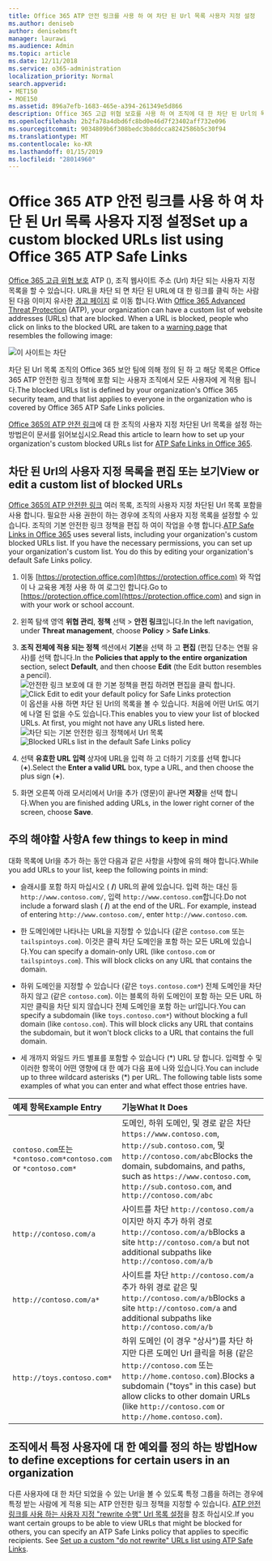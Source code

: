 ```yaml
---
title: Office 365 ATP 안전 링크를 사용 하 여 차단 된 Url 목록 사용자 지정 설정
ms.author: deniseb
author: denisebmsft
manager: laurawi
ms.audience: Admin
ms.topic: article
ms.date: 12/11/2018
ms.service: o365-administration
localization_priority: Normal
search.appverid:
- MET150
- MOE150
ms.assetid: 896a7efb-1683-465e-a394-261349e5d866
description: Office 365 고급 위협 보호를 사용 하 여 조직에 대 한 차단 된 Url의 목록을 설정 하는 방법에 알아봅니다. 차단 된 Url ATP 안전한 링크 정책에 따라 Office 문서 및 전자 메일 메시지에 적용 됩니다.
ms.openlocfilehash: 2b2fa78a4dbd6fc8bd0e46d7f23402aff732e096
ms.sourcegitcommit: 9034809b6f308bedc3b8ddcca8242586b5c30f94
ms.translationtype: MT
ms.contentlocale: ko-KR
ms.lasthandoff: 01/15/2019
ms.locfileid: "28014960"
---
```

# <a name="set-up-a-custom-blocked-urls-list-using-office-365-atp-safe-links"></a><span data-ttu-id="b4623-104">Office 365 ATP 안전 링크를 사용 하 여 차단 된 Url 목록 사용자 지정 설정</span><span class="sxs-lookup"><span data-stu-id="b4623-104">Set up a custom blocked URLs list using Office 365 ATP Safe Links</span></span>

<span data-ttu-id="b4623-p102">[Office 365 고급 위협 보호](office-365-atp.md) ATP (), 조직 웹사이트 주소 (Url) 차단 되는 사용자 지정 목록을 할 수 있습니다. URL을 차단 되 면 차단 된 URL에 대 한 링크를 클릭 하는 사람 된 다음 이미지 유사한 [경고 페이지](atp-safe-links-warning-pages.md) 로 이동 합니다.</span><span class="sxs-lookup"><span data-stu-id="b4623-p102">With [Office 365 Advanced Threat Protection](office-365-atp.md) (ATP), your organization can have a custom list of website addresses (URLs) that are blocked. When a URL is blocked, people who click on links to the blocked URL are taken to a [warning page](atp-safe-links-warning-pages.md) that resembles the following image:</span></span> 
  
![이 사이트는 차단](media/6b4bda2d-a1e6-419e-8b10-588e83c3af3f.png)
  
<span data-ttu-id="b4623-108">차단 된 Url 목록 조직의 Office 365 보안 팀에 의해 정의 된 하 고 해당 목록은 Office 365 ATP 안전한 링크 정책에 포함 되는 사용자 조직에서 모든 사용자에 게 적용 됩니다.</span><span class="sxs-lookup"><span data-stu-id="b4623-108">The blocked URLs list is defined by your organization's Office 365 security team, and that list applies to everyone in the organization who is covered by Office 365 ATP Safe Links policies.</span></span> 
  
<span data-ttu-id="b4623-109">[Office 365의 ATP 안전 링크](atp-safe-links.md)에 대 한 조직의 사용자 지정 차단된 Url 목록을 설정 하는 방법은이 문서를 읽어보십시오.</span><span class="sxs-lookup"><span data-stu-id="b4623-109">Read this article to learn how to set up your organization's custom blocked URLs list for [ATP Safe Links in Office 365](atp-safe-links.md).</span></span>
  
## <a name="view-or-edit-a-custom-list-of-blocked-urls"></a><span data-ttu-id="b4623-110">차단 된 Url의 사용자 지정 목록을 편집 또는 보기</span><span class="sxs-lookup"><span data-stu-id="b4623-110">View or edit a custom list of blocked URLs</span></span>

<span data-ttu-id="b4623-p103">[Office 365의 ATP 안전한 링크](atp-safe-links.md) 여러 목록, 조직의 사용자 지정 차단된 Url 목록 포함을 사용 합니다. 필요한 사용 권한이 하는 경우에 조직의 사용자 지정 목록을 설정할 수 있습니다. 조직의 기본 안전한 링크 정책을 편집 하 여이 작업을 수행 합니다.</span><span class="sxs-lookup"><span data-stu-id="b4623-p103">[ATP Safe Links in Office 365](atp-safe-links.md) uses several lists, including your organization's custom blocked URLs list. If you have the necessary permissions, you can set up your organization's custom list. You do this by editing your organization's default Safe Links policy.</span></span>
  
1. <span data-ttu-id="b4623-114">이동 [https://protection.office.com](https://protection.office.com) 와 작업이 나 교육용 계정 사용 하 여 로그인 합니다.</span><span class="sxs-lookup"><span data-stu-id="b4623-114">Go to [https://protection.office.com](https://protection.office.com) and sign in with your work or school account.</span></span> 
    
2. <span data-ttu-id="b4623-115">왼쪽 탐색 영역 **위협 관리**, **정책** 선택 \> **안전 링크**입니다.</span><span class="sxs-lookup"><span data-stu-id="b4623-115">In the left navigation, under **Threat management**, choose **Policy** \> **Safe Links**.</span></span>
    
3. <span data-ttu-id="b4623-116">**조직 전체에 적용 되는 정책** 섹션에서 **기본**을 선택 하 고 **편집** (편집 단추는 연필 유사)를 선택 합니다.</span><span class="sxs-lookup"><span data-stu-id="b4623-116">In the **Policies that apply to the entire organization** section, select **Default**, and then choose **Edit** (the Edit button resembles a pencil).</span></span><br/><span data-ttu-id="b4623-117">![안전한 링크 보호에 대 한 기본 정책을 편집 하려면 편집을 클릭 합니다.](media/d08f9615-d947-4033-813a-d310ec2c8cca.png)</span><span class="sxs-lookup"><span data-stu-id="b4623-117">![Click Edit to edit your default policy for Safe Links protection](media/d08f9615-d947-4033-813a-d310ec2c8cca.png)</span></span><br/><span data-ttu-id="b4623-p104">이 옵션을 사용 하면 차단 된 Url의 목록을 볼 수 있습니다. 처음에 어떤 Url도 여기에 나열 된 없을 수도 있습니다.</span><span class="sxs-lookup"><span data-stu-id="b4623-p104">This enables you to view your list of blocked URLs. At first, you might not have any URLs listed here.</span></span><br/><span data-ttu-id="b4623-120">![차단 되는 기본 안전한 링크 정책에서 Url 목록](media/575e1449-6191-40ac-b626-030a2fd3fb11.png)</span><span class="sxs-lookup"><span data-stu-id="b4623-120">![Blocked URLs list in the default Safe Links policy](media/575e1449-6191-40ac-b626-030a2fd3fb11.png)</span></span>
  
4. <span data-ttu-id="b4623-121">선택 **유효한 URL 입력** 상자에 URL을 입력 하 고 더하기 기호를 선택 합니다 (**+**).</span><span class="sxs-lookup"><span data-stu-id="b4623-121">Select the **Enter a valid URL** box, type a URL, and then choose the plus sign (**+**).</span></span> 

5. <span data-ttu-id="b4623-122">화면 오른쪽 아래 모서리에서 Url을 추가 (영문)이 끝나면 **저장**을 선택 합니다.</span><span class="sxs-lookup"><span data-stu-id="b4623-122">When you are finished adding URLs, in the lower right corner of the screen, choose **Save**.</span></span>
    
## <a name="a-few-things-to-keep-in-mind"></a><span data-ttu-id="b4623-123">주의 해야할 사항</span><span class="sxs-lookup"><span data-stu-id="b4623-123">A few things to keep in mind</span></span>

<span data-ttu-id="b4623-124">대화 목록에 Url을 추가 하는 동안 다음과 같은 사항을 사항에 유의 해야 합니다.</span><span class="sxs-lookup"><span data-stu-id="b4623-124">While you add URLs to your list, keep the following points in mind:</span></span> 

- <span data-ttu-id="b4623-p105">슬래시를 포함 하지 마십시오 ( **/**) URL의 끝에 있습니다. 입력 하는 대신 등 `http://www.contoso.com/`, 입력 `http://www.contoso.com`합니다.</span><span class="sxs-lookup"><span data-stu-id="b4623-p105">Do not include a forward slash ( **/**) at the end of the URL. For example, instead of entering `http://www.contoso.com/`, enter `http://www.contoso.com`.</span></span>
    
- <span data-ttu-id="b4623-p106">한 도메인에만 나타나는 URL을 지정할 수 있습니다 (같은 `contoso.com` 또는 `tailspintoys.com`). 이것은 클릭 차단 도메인을 포함 하는 모든 URL에 있습니다.</span><span class="sxs-lookup"><span data-stu-id="b4623-p106">You can specify a domain-only URL (like `contoso.com` or `tailspintoys.com`). This will block clicks on any URL that contains the domain.</span></span>

- <span data-ttu-id="b4623-p107">하위 도메인을 지정할 수 있습니다 (같은 `toys.contoso.com*`) 전체 도메인을 차단 하지 않고 (같은 `contoso.com`). 이는 블록의 하위 도메인이 포함 하는 모든 URL 하지만 클릭을 차단 되지 않습니다 전체 도메인을 포함 하는 url입니다.</span><span class="sxs-lookup"><span data-stu-id="b4623-p107">You can specify a subdomain (like `toys.contoso.com*`) without blocking a full domain (like `contoso.com`). This will block clicks any URL that contains the subdomain, but it won't block clicks to a URL that contains the full domain.</span></span>  
    
- <span data-ttu-id="b4623-p108">세 개까지 와일드 카드 별표를 포함할 수 있습니다 (\*) URL 당 합니다. 입력할 수 및 이러한 항목이 어떤 영향에 대 한 예가 다음 표에 나와 있습니다.</span><span class="sxs-lookup"><span data-stu-id="b4623-p108">You can include up to three wildcard asterisks (\*) per URL. The following table lists some examples of what you can enter and what effect those entries have.</span></span>
    
|<span data-ttu-id="b4623-133">**예제 항목**</span><span class="sxs-lookup"><span data-stu-id="b4623-133">**Example Entry**</span></span>|<span data-ttu-id="b4623-134">**기능**</span><span class="sxs-lookup"><span data-stu-id="b4623-134">**What It Does**</span></span>|
|:-----|:-----|
|<span data-ttu-id="b4623-135">`contoso.com`또는`*contoso.com*`</span><span class="sxs-lookup"><span data-stu-id="b4623-135">`contoso.com` or `*contoso.com*`</span></span>  <br/> |<span data-ttu-id="b4623-136">도메인, 하위 도메인, 및 경로 같은 차단 `https://www.contoso.com`, `http://sub.contoso.com`, 및`http://contoso.com/abc`</span><span class="sxs-lookup"><span data-stu-id="b4623-136">Blocks the domain, subdomains, and paths, such as `https://www.contoso.com`, `http://sub.contoso.com`, and `http://contoso.com/abc`</span></span>  <br/> |
|`http://contoso.com/a`  <br/> |<span data-ttu-id="b4623-137">사이트를 차단 `http://contoso.com/a` 이지만 하지 추가 하위 경로`http://contoso.com/a/b`</span><span class="sxs-lookup"><span data-stu-id="b4623-137">Blocks a site `http://contoso.com/a` but not additional subpaths like `http://contoso.com/a/b`</span></span>  <br/> |
|`http://contoso.com/a*`  <br/> |<span data-ttu-id="b4623-138">사이트를 차단 `http://contoso.com/a` 추가 하위 경로 같은 및`http://contoso.com/a/b`</span><span class="sxs-lookup"><span data-stu-id="b4623-138">Blocks a site `http://contoso.com/a` and additional subpaths like `http://contoso.com/a/b`</span></span>  <br/> |
|`http://toys.contoso.com*`  <br/> |<span data-ttu-id="b4623-139">하위 도메인 (이 경우 "상사")를 차단 하지만 다른 도메인 Url 클릭을 허용 (같은 `http://contoso.com` 또는 `http://home.contoso.com`).</span><span class="sxs-lookup"><span data-stu-id="b4623-139">Blocks a subdomain ("toys" in this case) but allow clicks to other domain URLs (like `http://contoso.com` or `http://home.contoso.com`).</span></span>  <br/> |
   

## <a name="how-to-define-exceptions-for-certain-users-in-an-organization"></a><span data-ttu-id="b4623-140">조직에서 특정 사용자에 대 한 예외를 정의 하는 방법</span><span class="sxs-lookup"><span data-stu-id="b4623-140">How to define exceptions for certain users in an organization</span></span>

<span data-ttu-id="b4623-p109">다른 사용자에 대 한 차단 되었을 수 있는 Url을 볼 수 있도록 특정 그룹을 하려는 경우에 특정 받는 사람에 게 적용 되는 ATP 안전한 링크 정책을 지정할 수 있습니다. [ATP 안전 링크를 사용 하는 사용자 지정 "rewrite 수행" Url 목록 설정](set-up-a-custom-do-not-rewrite-urls-list-with-atp.md)을 참조 하십시오.</span><span class="sxs-lookup"><span data-stu-id="b4623-p109">If you want certain groups to be able to view URLs that might be blocked for others, you can specify an ATP Safe Links policy that applies to specific recipients. See [Set up a custom "do not rewrite" URLs list using ATP Safe Links](set-up-a-custom-do-not-rewrite-urls-list-with-atp.md).</span></span>
  


